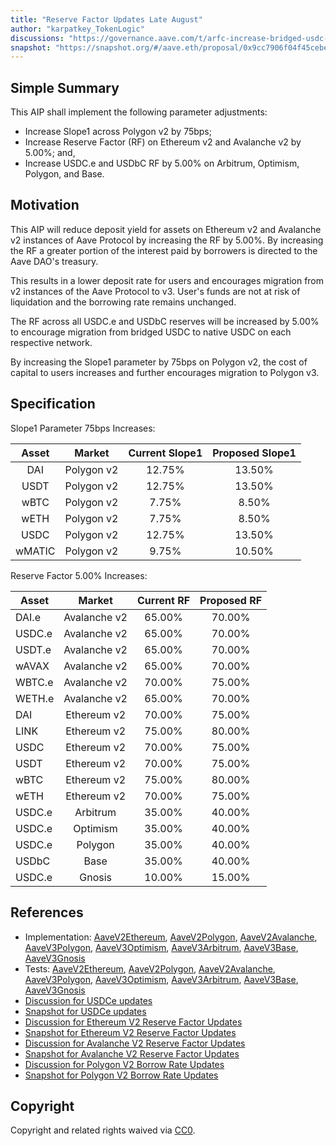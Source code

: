 ```yaml
---
title: "Reserve Factor Updates Late August"
author: "karpatkey_TokenLogic"
discussions: "https://governance.aave.com/t/arfc-increase-bridged-usdc-reserve-factor-across-all-deployments/17787"
snapshot: "https://snapshot.org/#/aave.eth/proposal/0x9cc7906f04f45cebeaa48a05ed281f49da00d89c4dd988a968272fa179f14d06"
---
```


## Simple Summary

This AIP shall implement the following parameter adjustments:

- Increase Slope1 across Polygon v2 by 75bps;
- Increase Reserve Factor (RF) on Ethereum v2 and Avalanche v2 by 5.00%; and,
- Increase USDC.e and USDbC RF by 5.00% on Arbitrum, Optimism, Polygon, and Base.

## Motivation

This AIP will reduce deposit yield for assets on Ethereum v2 and Avalanche v2 instances of Aave Protocol by increasing the RF by 5.00%. By increasing the RF a greater portion of the interest paid by borrowers is directed to the Aave DAO's treasury.

This results in a lower deposit rate for users and encourages migration from v2 instances of the Aave Protocol to v3. User's funds are not at risk of liquidation and the borrowing rate remains unchanged.

The RF across all USDC.e and USDbC reserves will be increased by 5.00% to encourage migration from bridged USDC to native USDC on each respective network.

By increasing the Slope1 parameter by 75bps on Polygon v2, the cost of capital to users increases and further encourages migration to Polygon v3.

## Specification

Slope1 Parameter 75bps Increases:

| Asset  |   Market   | Current Slope1 | Proposed Slope1 |
| :----: | :--------: | :------------: | :-------------: |
|  DAI   | Polygon v2 |     12.75%     |     13.50%      |
|  USDT  | Polygon v2 |     12.75%     |     13.50%      |
|  wBTC  | Polygon v2 |     7.75%      |      8.50%      |
|  wETH  | Polygon v2 |     7.75%      |      8.50%      |
|  USDC  | Polygon v2 |     12.75%     |     13.50%      |
| wMATIC | Polygon v2 |     9.75%      |     10.50%      |

Reserve Factor 5.00% Increases:

| Asset  |    Market    | Current RF | Proposed RF |
| ------ | :----------: | :--------: | :---------: |
| DAI.e  | Avalanche v2 |   65.00%   |   70.00%    |
| USDC.e | Avalanche v2 |   65.00%   |   70.00%    |
| USDT.e | Avalanche v2 |   65.00%   |   70.00%    |
| wAVAX  | Avalanche v2 |   65.00%   |   70.00%    |
| WBTC.e | Avalanche v2 |   70.00%   |   75.00%    |
| WETH.e | Avalanche v2 |   65.00%   |   70.00%    |
| DAI    | Ethereum v2  |   70.00%   |   75.00%    |
| LINK   | Ethereum v2  |   75.00%   |   80.00%    |
| USDC   | Ethereum v2  |   70.00%   |   75.00%    |
| USDT   | Ethereum v2  |   70.00%   |   75.00%    |
| wBTC   | Ethereum v2  |   75.00%   |   80.00%    |
| wETH   | Ethereum v2  |   70.00%   |   75.00%    |
| USDC.e |   Arbitrum   |   35.00%   |   40.00%    |
| USDC.e |   Optimism   |   35.00%   |   40.00%    |
| USDC.e |   Polygon    |   35.00%   |   40.00%    |
| USDbC  |     Base     |   35.00%   |   40.00%    |
| USDC.e |    Gnosis    |   10.00%   |   15.00%    |

## References

- Implementation: [AaveV2Ethereum](https://github.com/bgd-labs/aave-proposals-v3/blob/26c71f6445e00458db0ebcd5c31f9e7e6f945488/src/20240821_Multi_ReserveFactorUpdatesLateAugust/AaveV2Ethereum_ReserveFactorUpdatesLateAugust_20240821.sol), [AaveV2Polygon](https://github.com/bgd-labs/aave-proposals-v3/blob/26c71f6445e00458db0ebcd5c31f9e7e6f945488/src/20240821_Multi_ReserveFactorUpdatesLateAugust/AaveV2Polygon_ReserveFactorUpdatesLateAugust_20240821.sol), [AaveV2Avalanche](https://github.com/bgd-labs/aave-proposals-v3/blob/26c71f6445e00458db0ebcd5c31f9e7e6f945488/src/20240821_Multi_ReserveFactorUpdatesLateAugust/AaveV2Avalanche_ReserveFactorUpdatesLateAugust_20240821.sol), [AaveV3Polygon](https://github.com/bgd-labs/aave-proposals-v3/blob/26c71f6445e00458db0ebcd5c31f9e7e6f945488/src/20240821_Multi_ReserveFactorUpdatesLateAugust/AaveV3Polygon_ReserveFactorUpdatesLateAugust_20240821.sol), [AaveV3Optimism](https://github.com/bgd-labs/aave-proposals-v3/blob/26c71f6445e00458db0ebcd5c31f9e7e6f945488/src/20240821_Multi_ReserveFactorUpdatesLateAugust/AaveV3Optimism_ReserveFactorUpdatesLateAugust_20240821.sol), [AaveV3Arbitrum](https://github.com/bgd-labs/aave-proposals-v3/blob/26c71f6445e00458db0ebcd5c31f9e7e6f945488/src/20240821_Multi_ReserveFactorUpdatesLateAugust/AaveV3Arbitrum_ReserveFactorUpdatesLateAugust_20240821.sol), [AaveV3Base](https://github.com/bgd-labs/aave-proposals-v3/blob/26c71f6445e00458db0ebcd5c31f9e7e6f945488/src/20240821_Multi_ReserveFactorUpdatesLateAugust/AaveV3Base_ReserveFactorUpdatesLateAugust_20240821.sol), [AaveV3Gnosis](https://github.com/bgd-labs/aave-proposals-v3/blob/26c71f6445e00458db0ebcd5c31f9e7e6f945488/src/20240821_Multi_ReserveFactorUpdatesLateAugust/AaveV3Gnosis_ReserveFactorUpdatesLateAugust_20240821.sol)
- Tests: [AaveV2Ethereum](https://github.com/bgd-labs/aave-proposals-v3/blob/26c71f6445e00458db0ebcd5c31f9e7e6f945488/src/20240821_Multi_ReserveFactorUpdatesLateAugust/AaveV2Ethereum_ReserveFactorUpdatesLateAugust_20240821.t.sol), [AaveV2Polygon](https://github.com/bgd-labs/aave-proposals-v3/blob/26c71f6445e00458db0ebcd5c31f9e7e6f945488/src/20240821_Multi_ReserveFactorUpdatesLateAugust/AaveV2Polygon_ReserveFactorUpdatesLateAugust_20240821.t.sol), [AaveV2Avalanche](https://github.com/bgd-labs/aave-proposals-v3/blob/26c71f6445e00458db0ebcd5c31f9e7e6f945488/src/20240821_Multi_ReserveFactorUpdatesLateAugust/AaveV2Avalanche_ReserveFactorUpdatesLateAugust_20240821.t.sol), [AaveV3Polygon](https://github.com/bgd-labs/aave-proposals-v3/blob/26c71f6445e00458db0ebcd5c31f9e7e6f945488/src/20240821_Multi_ReserveFactorUpdatesLateAugust/AaveV3Polygon_ReserveFactorUpdatesLateAugust_20240821.t.sol), [AaveV3Optimism](https://github.com/bgd-labs/aave-proposals-v3/blob/26c71f6445e00458db0ebcd5c31f9e7e6f945488/src/20240821_Multi_ReserveFactorUpdatesLateAugust/AaveV3Optimism_ReserveFactorUpdatesLateAugust_20240821.t.sol), [AaveV3Arbitrum](https://github.com/bgd-labs/aave-proposals-v3/blob/26c71f6445e00458db0ebcd5c31f9e7e6f945488/src/20240821_Multi_ReserveFactorUpdatesLateAugust/AaveV3Arbitrum_ReserveFactorUpdatesLateAugust_20240821.t.sol), [AaveV3Base](https://github.com/bgd-labs/aave-proposals-v3/blob/26c71f6445e00458db0ebcd5c31f9e7e6f945488/src/20240821_Multi_ReserveFactorUpdatesLateAugust/AaveV3Base_ReserveFactorUpdatesLateAugust_20240821.t.sol), [AaveV3Gnosis](https://github.com/bgd-labs/aave-proposals-v3/blob/26c71f6445e00458db0ebcd5c31f9e7e6f945488/src/20240821_Multi_ReserveFactorUpdatesLateAugust/AaveV3Gnosis_ReserveFactorUpdatesLateAugust_20240821.t.sol)
- [Discussion for USDCe updates](https://governance.aave.com/t/arfc-increase-bridged-usdc-reserve-factor-across-all-deployments/17787/7)
- [Snapshot for USDCe updates](https://snapshot.org/#/aave.eth/proposal/0x9cc7906f04f45cebeaa48a05ed281f49da00d89c4dd988a968272fa179f14d06)
- [Discussion for Ethereum V2 Reserve Factor Updates](https://governance.aave.com/t/arfc-ethereum-v2-reserve-factor-adjustment/16764/16)
- [Snapshot for Ethereum V2 Reserve Factor Updates](https://snapshot.org/#/aave.eth/proposal/0x26a03c08359c340f63b78b0c3e96d37aa0adeda65814643b0886d4719048ea7e)
- [Discussion for Avalanche V2 Reserve Factor Updates](https://governance.aave.com/t/arfc-avalanche-v2-reserve-factor-adjustment/17040/11)
- [Snapshot for Avalanche V2 Reserve Factor Updates](https://snapshot.org/#/aave.eth/proposal/0x770ff4e02634c77aaa09952345551168920f7878b32ab03fcef92763a5fb70ab)
- [Discussion for Polygon V2 Borrow Rate Updates](https://governance.aave.com/t/arfc-polygon-v2-borrow-rate-adjustments/17252/11)
- [Snapshot for Polygon V2 Borrow Rate Updates](https://snapshot.org/#/aave.eth/proposal/0x95643085ee16eb0eaa4110a9f0ea8223009f9521e596e1a958303705a5001363)

## Copyright

Copyright and related rights waived via [CC0](https://creativecommons.org/publicdomain/zero/1.0/).
